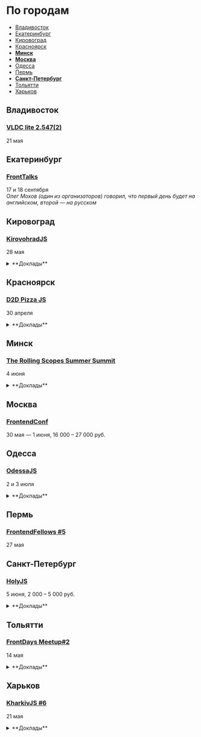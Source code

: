 # По городам

- [Владивосток](#Владивосток)
- [Екатеринбург](#Екатеринбург)
- [Кировоград](#Кировоград)
- [Красноярск](#Красноярск)
- **[Минск](#Минск)**
- **[Москва](#Москва)**
- [Одесса](#Одесса)
- [Пермь](#Пермь)
- **[Санкт-Петербург](#Санкт-Петербург)**
- [Тольятти](#Тольятти)
- [Харьков](#Харьков)

## Владивосток

### [VLDC lite 2.547(2)](https://vldc.timepad.ru/event/318569/)

21 мая

## Екатеринбург

### [FrontTalks](http://lanyrd.com/2016/fronttalks2016/)

17 и 18 сентября  
*Олег Мохов (один из организаторов) говорил, что первый день будет на английском, второй — на русском*

## Кировоград

### [KirovohradJS](http://kirovohradjs.com/)

28 мая

<details>
  <summary>**Доклады**</summary>

  - «Шаблоны проектирования в JavaScript», Анастасия Смирнова
  - «Функциональная парадигма в JavaScript», Евгений Обрезков
  - «Bot Driven Development», Марк Орел
  - «Competitive advantage of Angular 2.0», Евгений Сафронов
  - «Meteor», Андрей Орел
  - «Освоение Phaser после Action Script 3», Алексей Извалов
</details>

## Красноярск

### [D2D Pizza JS](http://dev2dev.ru/)

30 апреля

<details>
  <summary>**Доклады**</summary>

  - «Куда мы все катимся?», Илья Беда (bro.agency)
  - «Jii — фреймворк, который вы уже знаете», Владимир Кожин (ExtPoint)
  - «Koa поможет», Игорь Ковган (Develooper.ru)
  - «CSS-менеджмент в 2016», Тимофей Чаптыков (2ГИС)
  - «Redux: one state to rule them all», Роман Сальников (2ГИС)
</details>

## Минск

### [The Rolling Scopes Summer Summit](https://rollingscopes.com/)

4 июня

<details>
  <summary>**Доклады**</summary>
  
  - «Выжимаем максимум из React.js», Виталий Фокин
  - «Best UI Design Practices. UI Patterns», Анастасия Шпакова
  - «Контекст! Контекст! Контекст!», Ксения Колтун
  - «„Не иди за мной, я сам потерялся” или что такое UX исследования, и зачем они нужны», Виктория Рылькова
  - «Welcome to V/A/M R.», Paul Yuhnovich
  - «Code review», Виктор Хомяков
  - «Безусловное программирование», Александр Оргиш
</details>

## Москва

### [FrontendConf](http://frontendconf.ru/)

30 мая — 1 июня, 16 000 – 27 000 руб.

## Одесса

### [OdessaJS](http://odessajs.org/)

2 и 3 июля

<details>
  <summary>**Доклады**</summary>

  - «Секретная тема», Александр Лябах
  - «Evolution of Components: The New Frontier», Андрей Листочкин
  - «Grid Layout», Вадим Макеев
  - «Rx - Взгляд изнутри», Денис Стоянов
  - «Cистемне програмування на JS», Ингвар Степанян
  - «ECMAScript: past, present and future», Ксения Редунова
  - «Моды для Майнкрафта на Javascript», Юля Пучнина
  - «Why functional programming makes life easier?», Юля Пшинко
  - «Async/await and why it's good to have this in JS», Алексей Распопов
  - «Smart Home and IoT», Андрей Кучеренко
  - «Profiling NodeJS apps and looking for deopts/bailouts + workshop», Евгений Обрезков
  - «CSS in JS», Кирилл Яковенко
  - «WebGL, basic computer graphics for frontend devs», Martin Naumann
  - «Карты и картографические сервисы», Николай Беличук
  - «Что не так с web и как с этим жить», Сергей Рубанов
  - «Relay internals, such as cache algorithm, garbage collector, algorithm of applying optimistic updates», Вячеслав Слинко
  - «Основы Rx.js», Дима Билдин
  - «Node.js пожоще», Дмитрий Гусев
  - «Angular 2 Universe», Денис Зайченко
  - «Node.js Macht Frei», Тимур Шемсединов
  - «Elm: functional programming in your browser», Алекс Труш
</details>

## Пермь

### [FrontendFellows #5](https://frontendfellows.timepad.ru/event/299132/)

27 мая

## Санкт-Петербург

### [HolyJS](http://holyjs.ru/)

5 июня, 2 000 – 5 000 руб.

<details>
  <summary>**Доклады**</summary>

  - «CSSO - оптимизируем CSS», Роман Дворнов (Avito)
  - «JavaScript Device Detection», Dino Esposito
  - «Swarm: синхронизируем рой устройств», Виктор Грищенко
  - «В погоне за производительностью. Психология пользователя», Денис Мишунов (Digital Garden AS)
  - «Данные на фронтенде», Никита Прокопов (Cognician)
  - «Реактивное программирование - управляем потоками данных», Виктор Русакович (GP Software.travel)
  - «Как я перестал верить технологиям», Алексей Симоненко
  - «Event-Sourcing your React-Redux applications», Maurice de Beijer
</details>

## Тольятти

### [FrontDays Meetup#2](http://frontdays.ru/)

14 мая

<details>
  <summary>**Доклады**</summary>

  - «Миграция Backbone (Marionette) -> React + Redux», Игорь Лобанов (Kaiten.io)
  - «Кроссплатформенные приложения на js: от web-based к native», Артём Лисовский (Директ лайн)
  - «React.js в продакшене», Андрей Захаров (Octoberry)
</details>

## Харьков

### [KharkivJS #6](http://kharkivjs.org/)

21 мая

<details>
  <summary>**Доклады**</summary>

  - «High Performance NodeJS», Евгений Обрезков (Onix-Systems)
  - «Что же с нами стало», Кирилл Яковенко
  - «Better async code with promises», Алексей Швайка (Hell Yeah LLC)
  - «ClojureScript, что ты такое?», Роман Лютиков
  - «Reactive Programming with RxJS», Алексей Богачук
  - «Immutable vs Mutable», Евгений Нежута
  - «У нас в Архитектуре все не очень:)», Дима Малеев (Epam / Lviv Code School)
</details>
